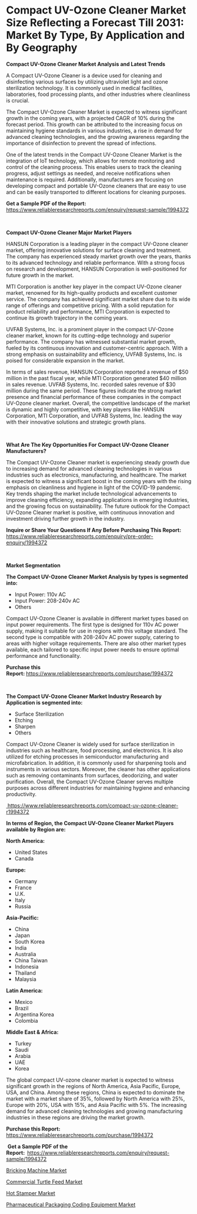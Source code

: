 <p><h1>Compact UV-Ozone Cleaner Market Size Reflecting a Forecast Till 2031: Market By Type, By Application and By Geography</h1></p><p><strong>Compact UV-Ozone Cleaner Market Analysis and Latest Trends</strong></p>
<p><p>A Compact UV-Ozone Cleaner is a device used for cleaning and disinfecting various surfaces by utilizing ultraviolet light and ozone sterilization technology. It is commonly used in medical facilities, laboratories, food processing plants, and other industries where cleanliness is crucial.</p><p>The Compact UV-Ozone Cleaner Market is expected to witness significant growth in the coming years, with a projected CAGR of 10% during the forecast period. This growth can be attributed to the increasing focus on maintaining hygiene standards in various industries, a rise in demand for advanced cleaning technologies, and the growing awareness regarding the importance of disinfection to prevent the spread of infections.</p><p>One of the latest trends in the Compact UV-Ozone Cleaner Market is the integration of IoT technology, which allows for remote monitoring and control of the cleaning process. This enables users to track the cleaning progress, adjust settings as needed, and receive notifications when maintenance is required. Additionally, manufacturers are focusing on developing compact and portable UV-Ozone cleaners that are easy to use and can be easily transported to different locations for cleaning purposes.</p></p>
<p><strong>Get a Sample PDF of the Report:&nbsp;</strong> <a href="https://www.reliableresearchreports.com/enquiry/request-sample/1994372">https://www.reliableresearchreports.com/enquiry/request-sample/1994372</a></p>
<p>&nbsp;</p>
<p><strong>Compact UV-Ozone Cleaner Major Market Players</strong></p>
<p><p>HANSUN Corporation is a leading player in the compact UV-Ozone cleaner market, offering innovative solutions for surface cleaning and treatment. The company has experienced steady market growth over the years, thanks to its advanced technology and reliable performance. With a strong focus on research and development, HANSUN Corporation is well-positioned for future growth in the market.</p><p>MTI Corporation is another key player in the compact UV-Ozone cleaner market, renowned for its high-quality products and excellent customer service. The company has achieved significant market share due to its wide range of offerings and competitive pricing. With a solid reputation for product reliability and performance, MTI Corporation is expected to continue its growth trajectory in the coming years.</p><p>UVFAB Systems, Inc. is a prominent player in the compact UV-Ozone cleaner market, known for its cutting-edge technology and superior performance. The company has witnessed substantial market growth, fueled by its continuous innovation and customer-centric approach. With a strong emphasis on sustainability and efficiency, UVFAB Systems, Inc. is poised for considerable expansion in the market.</p><p>In terms of sales revenue, HANSUN Corporation reported a revenue of $50 million in the past fiscal year, while MTI Corporation generated $40 million in sales revenue. UVFAB Systems, Inc. recorded sales revenue of $30 million during the same period. These figures indicate the strong market presence and financial performance of these companies in the compact UV-Ozone cleaner market. Overall, the competitive landscape of the market is dynamic and highly competitive, with key players like HANSUN Corporation, MTI Corporation, and UVFAB Systems, Inc. leading the way with their innovative solutions and strategic growth plans.</p></p>
<p>&nbsp;</p>
<p><strong>What Are The Key Opportunities For Compact UV-Ozone Cleaner Manufacturers?</strong></p>
<p><p>The Compact UV-Ozone Cleaner market is experiencing steady growth due to increasing demand for advanced cleaning technologies in various industries such as electronics, manufacturing, and healthcare. The market is expected to witness a significant boost in the coming years with the rising emphasis on cleanliness and hygiene in light of the COVID-19 pandemic. Key trends shaping the market include technological advancements to improve cleaning efficiency, expanding applications in emerging industries, and the growing focus on sustainability. The future outlook for the Compact UV-Ozone Cleaner market is positive, with continuous innovation and investment driving further growth in the industry.</p></p>
<p><strong>Inquire or Share Your Questions If Any Before Purchasing This Report:</strong> <a href="https://www.reliableresearchreports.com/enquiry/pre-order-enquiry/1994372">https://www.reliableresearchreports.com/enquiry/pre-order-enquiry/1994372</a></p>
<p>&nbsp;</p>
<p><strong>Market Segmentation</strong></p>
<p><strong>The Compact UV-Ozone Cleaner Market Analysis by types is segmented into:</strong></p>
<p><ul><li>Input Power: 110v AC</li><li>Input Power: 208-240v AC</li><li>Others</li></ul></p>
<p><p>Compact UV-Ozone Cleaner is available in different market types based on input power requirements. The first type is designed for 110v AC power supply, making it suitable for use in regions with this voltage standard. The second type is compatible with 208-240v AC power supply, catering to areas with higher voltage requirements. There are also other market types available, each tailored to specific input power needs to ensure optimal performance and functionality.</p></p>
<p><strong>Purchase this Report:&nbsp;</strong><a href="https://www.reliableresearchreports.com/purchase/1994372">https://www.reliableresearchreports.com/purchase/1994372</a></p>
<p>&nbsp;</p>
<p><strong>The Compact UV-Ozone Cleaner Market Industry Research by Application is segmented into:</strong></p>
<p><ul><li>Surface Sterilization</li><li>Etching</li><li>Sharpen</li><li>Others</li></ul></p>
<p><p>Compact UV-Ozone Cleaner is widely used for surface sterilization in industries such as healthcare, food processing, and electronics. It is also utilized for etching processes in semiconductor manufacturing and microfabrication. In addition, it is commonly used for sharpening tools and instruments in various sectors. Moreover, the cleaner has other applications such as removing contaminants from surfaces, deodorizing, and water purification. Overall, the Compact UV-Ozone Cleaner serves multiple purposes across different industries for maintaining hygiene and enhancing productivity.</p></p>
<p><a href="https://www.reliableresearchreports.com/compact-uv-ozone-cleaner-r1994372">&nbsp;https://www.reliableresearchreports.com/compact-uv-ozone-cleaner-r1994372</a></p>
<p><strong>In terms of Region, the Compact UV-Ozone Cleaner Market Players available by Region are:</strong></p>
<p>
    <p> <strong> North America: </strong>
        <ul>
            <li>United States</li>
            <li>Canada</li>
        </ul>
        </p> 
    <p> <strong> Europe: </strong>
        <ul>
            <li>Germany</li>
            <li>France</li>
            <li>U.K.</li>
            <li>Italy</li>
            <li>Russia</li>
        </ul>
        </p> 
    <p> <strong> Asia-Pacific: </strong>
        <ul>
            <li>China</li>
            <li>Japan</li>
            <li>South Korea</li>
            <li>India</li>
            <li>Australia</li>
            <li>China Taiwan</li>
            <li>Indonesia</li>
            <li>Thailand</li>
            <li>Malaysia</li>
        </ul>
        </p> 
    <p> <strong> Latin America: </strong>
        <ul>
            <li>Mexico</li>
            <li>Brazil</li>
            <li>Argentina Korea</li>
            <li>Colombia</li>
        </ul>
        </p> 
    <p> <strong> Middle East & Africa: </strong>
        <ul>
            <li>Turkey</li>
            <li>Saudi</li>
            <li>Arabia</li>
            <li>UAE</li>
            <li>Korea</li>
        </ul>
    </p>
    </p>
<p><p>The global compact UV-ozone cleaner market is expected to witness significant growth in the regions of North America, Asia Pacific, Europe, USA, and China. Among these regions, China is expected to dominate the market with a market share of 35%, followed by North America with 25%, Europe with 20%, USA with 15%, and Asia Pacific with 5%. The increasing demand for advanced cleaning technologies and growing manufacturing industries in these regions are driving the market growth.</p></p>
<p><strong>Purchase this Report: </strong><a href="https://www.reliableresearchreports.com/purchase/1994372">https://www.reliableresearchreports.com/purchase/1994372</a></p>
<p>&nbsp;<strong>Get a Sample PDF of the Report:&nbsp;&nbsp;</strong><a href="https://www.reliableresearchreports.com/enquiry/request-sample/1994372">https://www.reliableresearchreports.com/enquiry/request-sample/1994372</a></p>
<p><strong></strong></p>
<p><p><a href="https://github.com/kumertitash/Market-Research-Report-List-1/blob/main/bricking-machine-market.md">Bricking Machine Market</a></p><p><a href="https://www.linkedin.com/pulse/commercial-turtle-feed-market-outlook-forecast-from-2024-1ab3e">Commercial Turtle Feed Market</a></p><p><a href="https://github.com/amapolalg/Market-Research-Report-List-1/blob/main/hot-stamper-market.md">Hot Stamper Market</a></p><p><a href="https://www.linkedin.com/pulse/insights-pharmaceutical-packaging-coding-equipment-market-jruce">Pharmaceutical Packaging Coding Equipment Market</a></p></p>